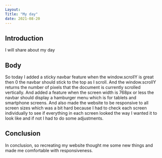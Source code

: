```yaml
---
Layout:
Title: "My day"
date: 2021-08-20
---
```


## Introduction

I will share about my day

## Body

So today I added a sticky navbar feature when the window.scrollY is great then 0 the navbar should stick to the top as I scroll. And the window.scrollY returns the number of pixels that the document is currently scrolled vertically. And added a feature when the screen width is 768px or less the navbar should display a hamburger menu which is for tablets and smartphone screens. And also made the website to be responsive to all screen sizes which was a bit hard because I had to check each screen individually to see if everything in each screen looked the way I wanted it to look like and if not I had to do some adjustments.

## Conclusion

In conclusion, so recreating my website thought me some new things and made me comfortable with responsiveness.
